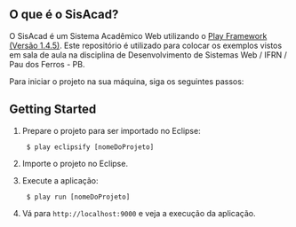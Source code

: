 ## O que é o SisAcad?


O SisAcad é um Sistema Acadêmico Web utilizando o [Play Framework (Versão 1.4.5)](http://en.wikipedia.org/wiki/Model-view-controller).
Este repositório é utilizado para colocar os exemplos vistos em sala de aula na disciplina de Desenvolvimento de Sistemas Web / IFRN / Pau dos Ferros - PB.

Para iniciar o projeto na sua máquina, siga os seguintes passos:

## Getting Started

1. Prepare o projeto para ser importado no Eclipse:

        $ play eclipsify [nomeDoProjeto]

2. Importe o projeto no Eclipse.

3. Execute a aplicação:

        $ play run [nomeDoProjeto]
        
4. Vá para `http://localhost:9000` e veja a execução da aplicação.        




